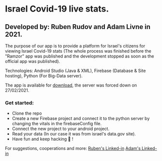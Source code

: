 # Israel Covid-19 live stats.
## Developed by: Ruben Rudov and Adam Livne in 2021.

The purpose of our app is to provide a platform for Israel's citizens for viewing Israel Covid-19 stats (The whole process was finished before the "Ramzor" app was published and the development stopped as soon as the official app was published).

Technologies: Android Studio (Java & XML), Firebase (Database & Site hosting), Python (For Big-Data server).

The app is available for [download](https://rubyadam-df256.firebaseapp.com/), the server was forced down on 27/02/2021.

### Get started:
* Clone the repo
* Create a new Firebase project and connect it to the python server by changing the vitals in the firebaseConfig file.
* Connect the new project to your android project.
* Read your data (In our case it was from israel's data.gov site).
* Have fun and keep hacking 🙂 !

For suggestions, cooperations and more:
[Ruben's Linked-in](https://www.linkedin.com/in/ruben-rudov-106a22204/)
[Adam's Linked-in](https://www.linkedin.com/in/adam-livne-36985b209/)

